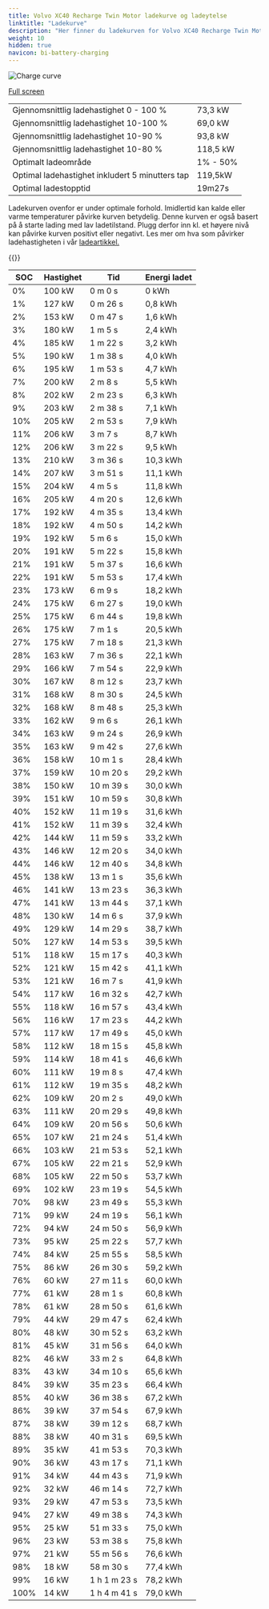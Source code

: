 ```yaml
---
title: Volvo XC40 Recharge Twin Motor ladekurve og ladeytelse
linktitle: "Ladekurve"
description: "Her finner du ladekurven for Volvo XC40 Recharge Twin Motor. "
weight: 10
hidden: true
navicon: bi-battery-charging
---
```

<!-- markdownlint-disable MD033 -->
<img src="../chargingcurve.svg" alt="Charge curve" class="img-fluid">

[Full screen](../chargingcurve.svg)


<table class="table table-striped">
<tbody>
<tr>
<td>Gjennomsnittlig ladehastighet 0 - 100 %</td><td>73,3 kW</td>
</tr>
<tr>
<td>Gjennomsnittlig ladehastighet 10-100 %</td><td>69,0 kW</td>
</tr>
<tr>
<td>Gjennomsnittlig ladehastighet 10-90 %</td><td>93,8 kW</td>
</tr>
<tr>
<td>Gjennomsnittlig ladehastighet 10-80 %</td><td>118,5 kW</td>
</tr>
<tr>
<td>Optimalt ladeområde</td><td>1% - 50%</td>
</tr>
<tr>
<td>Optimal ladehastighet inkludert 5 minutters tap</td><td>119,5kW</td>
</tr>
<tr>
<td>Optimal ladestopptid</td><td>19m27s</td>
</tr>
</tbody>
</table>


Ladekurven ovenfor er under optimale forhold. Imidlertid kan kalde eller varme temperaturer påvirke kurven betydelig. Denne kurven er også basert på å starte lading med lav ladetilstand. Plugg derfor inn kl. et høyere nivå kan påvirke kurven positivt eller negativt. Les mer om hva som påvirker ladehastigheten i vår [ladeartikkel.](../../../../../technology/battery/charging/) 


{{<evkxdisplayaddarticle />}}
<table class="table table-striped">
<thead>
<tr><th>SOC</th><th>Hastighet</th><th>Tid</th><th>Energi ladet</th></tr>
</thead>
<tbody>
<tr>
<td>0%</td><td>100 kW</td><td> 0 m 0 s </td><td>0 kWh </td>
</tr>
<tr>
<td>1%</td><td>127 kW</td><td> 0 m 26 s </td><td>0,8 kWh </td>
</tr>
<tr>
<td>2%</td><td>153 kW</td><td> 0 m 47 s </td><td>1,6 kWh </td>
</tr>
<tr>
<td>3%</td><td>180 kW</td><td> 1 m 5 s </td><td>2,4 kWh </td>
</tr>
<tr>
<td>4%</td><td>185 kW</td><td> 1 m 22 s </td><td>3,2 kWh </td>
</tr>
<tr>
<td>5%</td><td>190 kW</td><td> 1 m 38 s </td><td>4,0 kWh </td>
</tr>
<tr>
<td>6%</td><td>195 kW</td><td> 1 m 53 s </td><td>4,7 kWh </td>
</tr>
<tr>
<td>7%</td><td>200 kW</td><td> 2 m 8 s </td><td>5,5 kWh </td>
</tr>
<tr>
<td>8%</td><td>202 kW</td><td> 2 m 23 s </td><td>6,3 kWh </td>
</tr>
<tr>
<td>9%</td><td>203 kW</td><td> 2 m 38 s </td><td>7,1 kWh </td>
</tr>
<tr>
<td>10%</td><td>205 kW</td><td> 2 m 53 s </td><td>7,9 kWh </td>
</tr>
<tr>
<td>11%</td><td>206 kW</td><td> 3 m 7 s </td><td>8,7 kWh </td>
</tr>
<tr>
<td>12%</td><td>206 kW</td><td> 3 m 22 s </td><td>9,5 kWh </td>
</tr>
<tr>
<td>13%</td><td>210 kW</td><td> 3 m 36 s </td><td>10,3 kWh </td>
</tr>
<tr>
<td>14%</td><td>207 kW</td><td> 3 m 51 s </td><td>11,1 kWh </td>
</tr>
<tr>
<td>15%</td><td>204 kW</td><td> 4 m 5 s </td><td>11,8 kWh </td>
</tr>
<tr>
<td>16%</td><td>205 kW</td><td> 4 m 20 s </td><td>12,6 kWh </td>
</tr>
<tr>
<td>17%</td><td>192 kW</td><td> 4 m 35 s </td><td>13,4 kWh </td>
</tr>
<tr>
<td>18%</td><td>192 kW</td><td> 4 m 50 s </td><td>14,2 kWh </td>
</tr>
<tr>
<td>19%</td><td>192 kW</td><td> 5 m 6 s </td><td>15,0 kWh </td>
</tr>
<tr>
<td>20%</td><td>191 kW</td><td> 5 m 22 s </td><td>15,8 kWh </td>
</tr>
<tr>
<td>21%</td><td>191 kW</td><td> 5 m 37 s </td><td>16,6 kWh </td>
</tr>
<tr>
<td>22%</td><td>191 kW</td><td> 5 m 53 s </td><td>17,4 kWh </td>
</tr>
<tr>
<td>23%</td><td>173 kW</td><td> 6 m 9 s </td><td>18,2 kWh </td>
</tr>
<tr>
<td>24%</td><td>175 kW</td><td> 6 m 27 s </td><td>19,0 kWh </td>
</tr>
<tr>
<td>25%</td><td>175 kW</td><td> 6 m 44 s </td><td>19,8 kWh </td>
</tr>
<tr>
<td>26%</td><td>175 kW</td><td> 7 m 1 s </td><td>20,5 kWh </td>
</tr>
<tr>
<td>27%</td><td>175 kW</td><td> 7 m 18 s </td><td>21,3 kWh </td>
</tr>
<tr>
<td>28%</td><td>163 kW</td><td> 7 m 36 s </td><td>22,1 kWh </td>
</tr>
<tr>
<td>29%</td><td>166 kW</td><td> 7 m 54 s </td><td>22,9 kWh </td>
</tr>
<tr>
<td>30%</td><td>167 kW</td><td> 8 m 12 s </td><td>23,7 kWh </td>
</tr>
<tr>
<td>31%</td><td>168 kW</td><td> 8 m 30 s </td><td>24,5 kWh </td>
</tr>
<tr>
<td>32%</td><td>168 kW</td><td> 8 m 48 s </td><td>25,3 kWh </td>
</tr>
<tr>
<td>33%</td><td>162 kW</td><td> 9 m 6 s </td><td>26,1 kWh </td>
</tr>
<tr>
<td>34%</td><td>163 kW</td><td> 9 m 24 s </td><td>26,9 kWh </td>
</tr>
<tr>
<td>35%</td><td>163 kW</td><td> 9 m 42 s </td><td>27,6 kWh </td>
</tr>
<tr>
<td>36%</td><td>158 kW</td><td> 10 m 1 s </td><td>28,4 kWh </td>
</tr>
<tr>
<td>37%</td><td>159 kW</td><td> 10 m 20 s </td><td>29,2 kWh </td>
</tr>
<tr>
<td>38%</td><td>150 kW</td><td> 10 m 39 s </td><td>30,0 kWh </td>
</tr>
<tr>
<td>39%</td><td>151 kW</td><td> 10 m 59 s </td><td>30,8 kWh </td>
</tr>
<tr>
<td>40%</td><td>152 kW</td><td> 11 m 19 s </td><td>31,6 kWh </td>
</tr>
<tr>
<td>41%</td><td>152 kW</td><td> 11 m 39 s </td><td>32,4 kWh </td>
</tr>
<tr>
<td>42%</td><td>144 kW</td><td> 11 m 59 s </td><td>33,2 kWh </td>
</tr>
<tr>
<td>43%</td><td>146 kW</td><td> 12 m 20 s </td><td>34,0 kWh </td>
</tr>
<tr>
<td>44%</td><td>146 kW</td><td> 12 m 40 s </td><td>34,8 kWh </td>
</tr>
<tr>
<td>45%</td><td>138 kW</td><td> 13 m 1 s </td><td>35,6 kWh </td>
</tr>
<tr>
<td>46%</td><td>141 kW</td><td> 13 m 23 s </td><td>36,3 kWh </td>
</tr>
<tr>
<td>47%</td><td>141 kW</td><td> 13 m 44 s </td><td>37,1 kWh </td>
</tr>
<tr>
<td>48%</td><td>130 kW</td><td> 14 m 6 s </td><td>37,9 kWh </td>
</tr>
<tr>
<td>49%</td><td>129 kW</td><td> 14 m 29 s </td><td>38,7 kWh </td>
</tr>
<tr>
<td>50%</td><td>127 kW</td><td> 14 m 53 s </td><td>39,5 kWh </td>
</tr>
<tr>
<td>51%</td><td>118 kW</td><td> 15 m 17 s </td><td>40,3 kWh </td>
</tr>
<tr>
<td>52%</td><td>121 kW</td><td> 15 m 42 s </td><td>41,1 kWh </td>
</tr>
<tr>
<td>53%</td><td>121 kW</td><td> 16 m 7 s </td><td>41,9 kWh </td>
</tr>
<tr>
<td>54%</td><td>117 kW</td><td> 16 m 32 s </td><td>42,7 kWh </td>
</tr>
<tr>
<td>55%</td><td>118 kW</td><td> 16 m 57 s </td><td>43,4 kWh </td>
</tr>
<tr>
<td>56%</td><td>116 kW</td><td> 17 m 23 s </td><td>44,2 kWh </td>
</tr>
<tr>
<td>57%</td><td>117 kW</td><td> 17 m 49 s </td><td>45,0 kWh </td>
</tr>
<tr>
<td>58%</td><td>112 kW</td><td> 18 m 15 s </td><td>45,8 kWh </td>
</tr>
<tr>
<td>59%</td><td>114 kW</td><td> 18 m 41 s </td><td>46,6 kWh </td>
</tr>
<tr>
<td>60%</td><td>111 kW</td><td> 19 m 8 s </td><td>47,4 kWh </td>
</tr>
<tr>
<td>61%</td><td>112 kW</td><td> 19 m 35 s </td><td>48,2 kWh </td>
</tr>
<tr>
<td>62%</td><td>109 kW</td><td> 20 m 2 s </td><td>49,0 kWh </td>
</tr>
<tr>
<td>63%</td><td>111 kW</td><td> 20 m 29 s </td><td>49,8 kWh </td>
</tr>
<tr>
<td>64%</td><td>109 kW</td><td> 20 m 56 s </td><td>50,6 kWh </td>
</tr>
<tr>
<td>65%</td><td>107 kW</td><td> 21 m 24 s </td><td>51,4 kWh </td>
</tr>
<tr>
<td>66%</td><td>103 kW</td><td> 21 m 53 s </td><td>52,1 kWh </td>
</tr>
<tr>
<td>67%</td><td>105 kW</td><td> 22 m 21 s </td><td>52,9 kWh </td>
</tr>
<tr>
<td>68%</td><td>105 kW</td><td> 22 m 50 s </td><td>53,7 kWh </td>
</tr>
<tr>
<td>69%</td><td>102 kW</td><td> 23 m 19 s </td><td>54,5 kWh </td>
</tr>
<tr>
<td>70%</td><td>98 kW</td><td> 23 m 49 s </td><td>55,3 kWh </td>
</tr>
<tr>
<td>71%</td><td>99 kW</td><td> 24 m 19 s </td><td>56,1 kWh </td>
</tr>
<tr>
<td>72%</td><td>94 kW</td><td> 24 m 50 s </td><td>56,9 kWh </td>
</tr>
<tr>
<td>73%</td><td>95 kW</td><td> 25 m 22 s </td><td>57,7 kWh </td>
</tr>
<tr>
<td>74%</td><td>84 kW</td><td> 25 m 55 s </td><td>58,5 kWh </td>
</tr>
<tr>
<td>75%</td><td>86 kW</td><td> 26 m 30 s </td><td>59,2 kWh </td>
</tr>
<tr>
<td>76%</td><td>60 kW</td><td> 27 m 11 s </td><td>60,0 kWh </td>
</tr>
<tr>
<td>77%</td><td>61 kW</td><td> 28 m 1 s </td><td>60,8 kWh </td>
</tr>
<tr>
<td>78%</td><td>61 kW</td><td> 28 m 50 s </td><td>61,6 kWh </td>
</tr>
<tr>
<td>79%</td><td>44 kW</td><td> 29 m 47 s </td><td>62,4 kWh </td>
</tr>
<tr>
<td>80%</td><td>48 kW</td><td> 30 m 52 s </td><td>63,2 kWh </td>
</tr>
<tr>
<td>81%</td><td>45 kW</td><td> 31 m 56 s </td><td>64,0 kWh </td>
</tr>
<tr>
<td>82%</td><td>46 kW</td><td> 33 m 2 s </td><td>64,8 kWh </td>
</tr>
<tr>
<td>83%</td><td>43 kW</td><td> 34 m 10 s </td><td>65,6 kWh </td>
</tr>
<tr>
<td>84%</td><td>39 kW</td><td> 35 m 23 s </td><td>66,4 kWh </td>
</tr>
<tr>
<td>85%</td><td>40 kW</td><td> 36 m 38 s </td><td>67,2 kWh </td>
</tr>
<tr>
<td>86%</td><td>39 kW</td><td> 37 m 54 s </td><td>67,9 kWh </td>
</tr>
<tr>
<td>87%</td><td>38 kW</td><td> 39 m 12 s </td><td>68,7 kWh </td>
</tr>
<tr>
<td>88%</td><td>38 kW</td><td> 40 m 31 s </td><td>69,5 kWh </td>
</tr>
<tr>
<td>89%</td><td>35 kW</td><td> 41 m 53 s </td><td>70,3 kWh </td>
</tr>
<tr>
<td>90%</td><td>36 kW</td><td> 43 m 17 s </td><td>71,1 kWh </td>
</tr>
<tr>
<td>91%</td><td>34 kW</td><td> 44 m 43 s </td><td>71,9 kWh </td>
</tr>
<tr>
<td>92%</td><td>32 kW</td><td> 46 m 14 s </td><td>72,7 kWh </td>
</tr>
<tr>
<td>93%</td><td>29 kW</td><td> 47 m 53 s </td><td>73,5 kWh </td>
</tr>
<tr>
<td>94%</td><td>27 kW</td><td> 49 m 38 s </td><td>74,3 kWh </td>
</tr>
<tr>
<td>95%</td><td>25 kW</td><td> 51 m 33 s </td><td>75,0 kWh </td>
</tr>
<tr>
<td>96%</td><td>23 kW</td><td> 53 m 38 s </td><td>75,8 kWh </td>
</tr>
<tr>
<td>97%</td><td>21 kW</td><td> 55 m 56 s </td><td>76,6 kWh </td>
</tr>
<tr>
<td>98%</td><td>18 kW</td><td> 58 m 30 s </td><td>77,4 kWh </td>
</tr>
<tr>
<td>99%</td><td>16 kW</td><td>1 h 1 m 23 s </td><td>78,2 kWh </td>
</tr>
<tr>
<td>100%</td><td>14 kW</td><td>1 h 4 m 41 s </td><td>79,0 kWh </td>
</tr>
</tbody>
</table>

